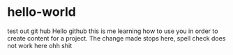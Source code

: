 # hello-world
test out git hub
Hello github this is me learning how to use you in order to create content for a project.
The change made stops here, spell check does not work here ohh shit
